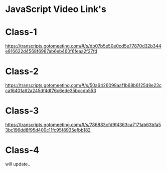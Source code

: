 # JavaScript Video Link's

# Class-1
https://transcripts.gotomeeting.com/#/s/db07b5e50e0cd5e77870d32b344e816622d4568f6987ab6eb460f6feaa2f27fd

# Class-2
https://transcripts.gotomeeting.com/#/s/50a6426098aaf1b68b6125d8e23cca16401a62a245df4df76c6ede35bccdb553

# Class-3
https://transcripts.gotomeeting.com/#/s/786883cfd9f4363ca7171ab63bfa53bc196dd8f95d400c11fc95f8935efbb182

# Class-4
will update..






